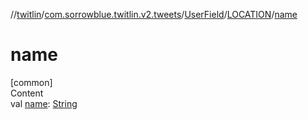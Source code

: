//[twitlin](../../../index.md)/[com.sorrowblue.twitlin.v2.tweets](../../index.md)/[UserField](../index.md)/[LOCATION](index.md)/[name](name.md)



# name  
[common]  
Content  
val [name](name.md): [String](https://kotlinlang.org/api/latest/jvm/stdlib/kotlin/-string/index.html)  



